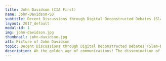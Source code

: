 ```yaml
---
title: John Davidson (CIA First)
name: John-Davidson-SD
subtitle: Decent Discussions through Digital Deconstructed Debates (Slam-Dunk)
layout: 2017_default
modal-id: 1
img: john-davidson.jpg
thumbnail: john-davidson.jpg
alt: Picture of John Davidson
topic: Decent Discussions through Digital Deconstructed Debates (Slam-Dunk)
description: Ah the golden age of communications! The dissemination of great and noble ideas. The cross-cultural conversations. The enrichment of understanding between peoples... Or perhaps the age of false information, baseless opinions, arguments where people don’t hear each other.  The web holds many opportunities for communication across vast borders both literal and symbolic. Yet anyone who has been on social media- in the early days ‘forums’ and now comment feeds- would have observed disagreements which achieved naught but soured relations.  This session is about introducing a useful piece of web based software that helps groups to have concise discussions about various issues. It is useful in the classroom both to have debates and to observe the nuances of public debate. It is useful in planning meetings where ideas are being floated and pros/ cons and other matters are being discussed. It is useful as an individual, to clarify your own thought processes. Come along and find out more!
---
```

